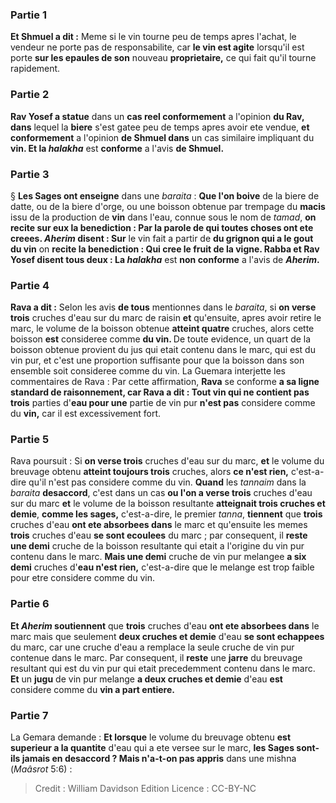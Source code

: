 
### Partie 1
<b>Et Shmuel a dit :</b> Meme si le vin tourne peu de temps apres l'achat, le vendeur ne porte pas de responsabilite, car <b>le vin est agite</b> lorsqu'il est porte <b>sur les epaules de son</b> nouveau <b>proprietaire,</b> ce qui fait qu'il tourne rapidement.

### Partie 2
<b>Rav Yosef a statue</b> dans un <b>cas reel conformement</b> a l'opinion <b>du Rav, dans</b> lequel la <b>biere</b> s'est gatee peu de temps apres avoir ete vendue, <b>et conformement</b> a l'opinion <b>de Shmuel dans</b> un cas similaire impliquant du <b>vin. Et la <i>halakha</i></b> est <b>conforme</b> a l'avis <b>de Shmuel.</b>

### Partie 3
§ <b>Les Sages ont enseigne</b> dans une <i>baraita</i> : <b>Que l'on boive</b> de la biere de datte, ou de la biere d'orge, ou</b> une boisson obtenue par trempage du <b>macis</b> issu de la production de <b>vin</b> dans l'eau, connue sous le nom de <i>tamad</i>, <b>on recite sur eux la benediction : Par la parole de qui toutes choses ont ete creees. <i>Aherim</i> disent : Sur</b> le vin fait a partir de <b>du grignon qui a le gout du vin</b> on <b>recite la benediction : Qui cree le fruit de la vigne. Rabba et Rav Yosef disent tous deux : La <i>halakha</i></b> est <b>non conforme</b> a l'avis de <b><i>Aherim</i>.</b>

### Partie 4
<b>Rava a dit :</b> Selon les avis <b>de tous</b> mentionnes dans le <i>baraita</i>, si <b>on verse trois</b> cruches d'eau sur du marc de raisin <b>et</b> qu'ensuite, apres avoir retire le marc, le volume de la boisson obtenue <b>atteint quatre</b> cruches, alors cette boisson <b>est</b> consideree comme <b>du vin. </b> De toute evidence, un quart de la boisson obtenue provient du jus qui etait contenu dans le marc, qui est du vin pur, et c'est une proportion suffisante pour que la boisson dans son ensemble soit consideree comme du vin. La Guemara interjette les commentaires de Rava : Par cette affirmation, <b>Rava</b> se conforme <b>a sa ligne standard de <b>raisonnement</b>, car Rava a dit : Tout vin qui ne contient pas trois</b> parties d'<b>eau pour une</b> partie de vin pur <b>n'est pas</b> considere comme du <b>vin,</b> car il est excessivement fort.

### Partie 5
Rava poursuit : Si <b>on verse trois</b> cruches d'eau sur du marc, <b>et</b> le volume du breuvage obtenu <b>atteint toujours trois</b> cruches, alors <b>ce n'est rien,</b> c'est-a-dire qu'il n'est pas considere comme du vin. <b>Quand</b> les <i>tannaim</i> dans la <i>baraita</i> <b>desaccord</b>, c'est dans un cas <b>ou l'on a verse trois</b> cruches d'eau sur du marc <b>et</b> le volume de la boisson resultante <b>atteignait trois cruches et demie</b>, <b>comme les sages,</b> c'est-a-dire, le premier <i>tanna</i>, <b>tiennent</b> que <b>trois</b> cruches d'eau <b>ont ete absorbees dans</b> le marc et qu'ensuite les memes <b>trois</b> cruches d'eau <b>se sont ecoulees</b> du marc ; par consequent, il <b>reste une demi</b> cruche de la boisson resultante qui etait a l'origine du vin pur contenu dans le marc. <b>Mais une demi</b> cruche de vin pur melangee <b>a six demi</b> cruches d'<b>eau n'est rien,</b> c'est-a-dire que le melange est trop faible pour etre considere comme du vin.

### Partie 6
<b>Et <i>Aherim</i> soutiennent</b> que <b>trois</b> cruches d'eau <b>ont ete absorbees dans</b> le marc mais que seulement <b>deux cruches et demie</b> d'eau <b>se sont echappees</b> du marc, car une cruche d'eau a remplace la seule cruche de vin pur contenue dans le marc. Par consequent, il <b>reste</b> une <b>jarre</b> du breuvage resultant qui est du vin pur qui etait precedemment contenu dans le marc. <b>Et</b> un <b>jugu</b> de vin pur melange <b>a deux cruches et demie</b> d'eau <b>est</b> considere comme du <b>vin a part entiere.</b>

### Partie 7
La Gemara demande : <b>Et lorsque</b> le volume du breuvage obtenu <b>est superieur a la quantite</b> d'eau qui a ete versee sur le marc, <b>les Sages sont-ils jamais <b>en desaccord</b> ? Mais n'a-t-on pas appris</b> dans une mishna (<i>Maâsrot</i> 5:6) :

>Credit : William Davidson Edition
>Licence : CC-BY-NC